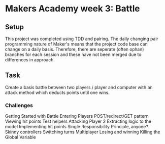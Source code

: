 # Makers Academy week 3: Battle

Setup
--------
This project was completed using TDD and pairing. The daily changing pair programming nature of Maker's means that the project code base can change on a daily basis. Therefore, there are seperate (often ophan) branches for each session and these have not been merged due to differences in approach. 

Task
------
Create a basis battle between two players / player and computer with an attack method which deducts points until one wins. 

### Challenges

Getting Started with Battle
Entering Players
POST/redirect/GET pattern
Viewing hit points
Test helpers
Attacking Player 2
Extracting logic to the model
Implementing hit points
Single Responsibility Principle, anyone?
Skinny controllers
Switching turns
Multiplayer
Losing and winning
Killing the Global Variable
